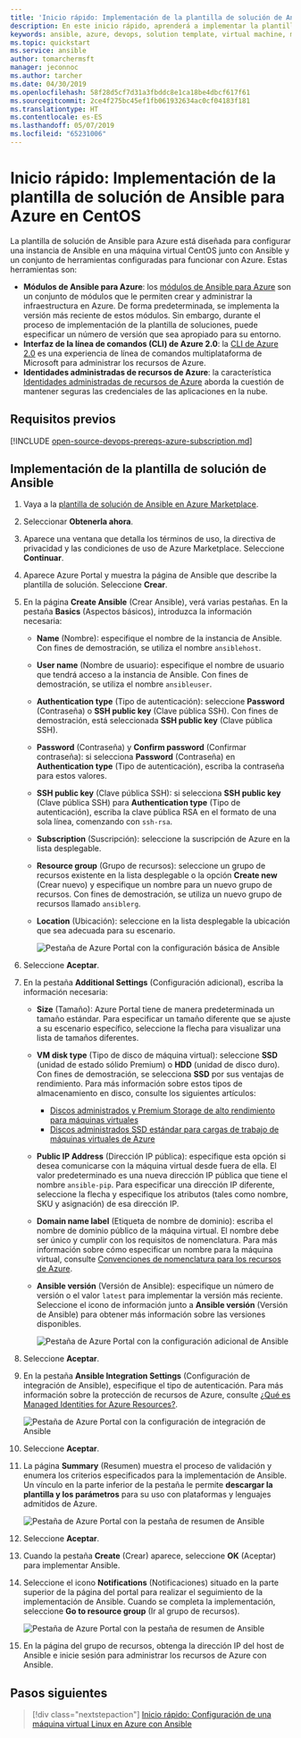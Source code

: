 ```yaml
---
title: 'Inicio rápido: Implementación de la plantilla de solución de Ansible para Azure en CentOS | Microsoft Docs'
description: En este inicio rápido, aprenderá a implementar la plantilla de solución de Ansible en una máquina virtual CentOS hospedada en Azure, junto con herramientas configuradas para funcionar con Azure.
keywords: ansible, azure, devops, solution template, virtual machine, managed identities for azure resources, centos, red hat
ms.topic: quickstart
ms.service: ansible
author: tomarchermsft
manager: jeconnoc
ms.author: tarcher
ms.date: 04/30/2019
ms.openlocfilehash: 58f28d5cf7d31a3fbddc8e1ca18be4dbcf617f61
ms.sourcegitcommit: 2ce4f275bc45ef1fb061932634ac0cf04183f181
ms.translationtype: HT
ms.contentlocale: es-ES
ms.lasthandoff: 05/07/2019
ms.locfileid: "65231006"
---
```

# <a name="quickstart-deploy-the-ansible-solution-template-for-azure-to-centos"></a>Inicio rápido: Implementación de la plantilla de solución de Ansible para Azure en CentOS

La plantilla de solución de Ansible para Azure está diseñada para configurar una instancia de Ansible en una máquina virtual CentOS junto con Ansible y un conjunto de herramientas configuradas para funcionar con Azure. Estas herramientas son:

- **Módulos de Ansible para Azure**: los [módulos de Ansible para Azure](./ansible-matrix.md) son un conjunto de módulos que le permiten crear y administrar la infraestructura en Azure. De forma predeterminada, se implementa la versión más reciente de estos módulos. Sin embargo, durante el proceso de implementación de la plantilla de soluciones, puede especificar un número de versión que sea apropiado para su entorno.
- **Interfaz de la línea de comandos (CLI) de Azure 2.0**: la [CLI de Azure 2.0](/cli/azure/?view=azure-cli-latest) es una experiencia de línea de comandos multiplataforma de Microsoft para administrar los recursos de Azure. 
- **Identidades administradas de recursos de Azure**: la característica [Identidades administradas de recursos de Azure](/azure/active-directory/managed-identities-azure-resources/overview) aborda la cuestión de mantener seguras las credenciales de las aplicaciones en la nube.

## <a name="prerequisites"></a>Requisitos previos

[!INCLUDE [open-source-devops-prereqs-azure-subscription.md](../../includes/open-source-devops-prereqs-azure-subscription.md)]

## <a name="deploy-the-ansible-solution-template"></a>Implementación de la plantilla de solución de Ansible

1. Vaya a la [plantilla de solución de Ansible en Azure Marketplace](https://azuremarketplace.microsoft.com/en-%20%20us/marketplace/apps/azure-oss.ansible?tab=Overview).

1. Seleccionar **Obtenerla ahora**.

1. Aparece una ventana que detalla los términos de uso, la directiva de privacidad y las condiciones de uso de Azure Marketplace. Seleccione **Continuar**.

1. Aparece Azure Portal y muestra la página de Ansible que describe la plantilla de solución. Seleccione **Crear**.

1. En la página **Create Ansible** (Crear Ansible), verá varias pestañas. En la pestaña **Basics** (Aspectos básicos), introduzca la información necesaria:

   - **Name** (Nombre): especifique el nombre de la instancia de Ansible. Con fines de demostración, se utiliza el nombre `ansiblehost`.
   - **User name** (Nombre de usuario): especifique el nombre de usuario que tendrá acceso a la instancia de Ansible. Con fines de demostración, se utiliza el nombre `ansibleuser`.
   - **Authentication type** (Tipo de autenticación): seleccione **Password** (Contraseña) o **SSH public key** (Clave pública SSH). Con fines de demostración, está seleccionada **SSH public key** (Clave pública SSH).
   - **Password** (Contraseña) y **Confirm password** (Confirmar contraseña): si selecciona **Password** (Contraseña) en **Authentication type** (Tipo de autenticación), escriba la contraseña para estos valores.
   - **SSH public key** (Clave pública SSH): si selecciona **SSH public key** (Clave pública SSH) para **Authentication type** (Tipo de autenticación), escriba la clave pública RSA en el formato de una sola línea, comenzando con `ssh-rsa`.
   - **Subscription** (Suscripción): seleccione la suscripción de Azure en la lista desplegable.
   - **Resource group** (Grupo de recursos): seleccione un grupo de recursos existente en la lista desplegable o la opción **Create new** (Crear nuevo) y especifique un nombre para un nuevo grupo de recursos. Con fines de demostración, se utiliza un nuevo grupo de recursos llamado `ansiblerg`.
   - **Location** (Ubicación): seleccione en la lista desplegable la ubicación que sea adecuada para su escenario.

     ![Pestaña de Azure Portal con la configuración básica de Ansible](./media/ansible-quick-deploy-solution-template/portal-ansible-setup-tab-1.png)

1. Seleccione **Aceptar**.

1. En la pestaña **Additional Settings** (Configuración adicional), escriba la información necesaria:

   - **Size** (Tamaño): Azure Portal tiene de manera predeterminada un tamaño estándar. Para especificar un tamaño diferente que se ajuste a su escenario específico, seleccione la flecha para visualizar una lista de tamaños diferentes.
   - **VM disk type** (Tipo de disco de máquina virtual): seleccione **SSD** (unidad de estado sólido Premium) o **HDD** (unidad de disco duro). Con fines de demostración, se selecciona **SSD** por sus ventajas de rendimiento. Para más información sobre estos tipos de almacenamiento en disco, consulte los siguientes artículos:
       - [Discos administrados y Premium Storage de alto rendimiento para máquinas virtuales](/azure/virtual-machines/windows/premium-storage)
       - [Discos administrados SSD estándar para cargas de trabajo de máquinas virtuales de Azure](/azure/virtual-machines/windows/disks-standard-ssd)
   - **Public IP Address** (Dirección IP pública): especifique esta opción si desea comunicarse con la máquina virtual desde fuera de ella. El valor predeterminado es una nueva dirección IP pública que tiene el nombre `ansible-pip`. Para especificar una dirección IP diferente, seleccione la flecha y especifique los atributos (tales como nombre, SKU y asignación) de esa dirección IP. 
   - **Domain name label** (Etiqueta de nombre de dominio): escriba el nombre de dominio público de la máquina virtual. El nombre debe ser único y cumplir con los requisitos de nomenclatura. Para más información sobre cómo especificar un nombre para la máquina virtual, consulte [Convenciones de nomenclatura para los recursos de Azure](/azure/architecture/best-practices/naming-conventions).
   - **Ansible versión** (Versión de Ansible): especifique un número de versión o el valor `latest` para implementar la versión más reciente. Seleccione el icono de información junto a **Ansible versión** (Versión de Ansible) para obtener más información sobre las versiones disponibles.

     ![Pestaña de Azure Portal con la configuración adicional de Ansible](./media/ansible-quick-deploy-solution-template/portal-ansible-setup-tab-2.png)

1. Seleccione **Aceptar**.

1. En la pestaña **Ansible Integration Settings** (Configuración de integración de Ansible), especifique el tipo de autenticación. Para más información sobre la protección de recursos de Azure, consulte [¿Qué es Managed Identities for Azure Resources?](/azure/active-directory/managed-identities-azure-resources/overview).

    ![Pestaña de Azure Portal con la configuración de integración de Ansible](./media/ansible-quick-deploy-solution-template/portal-ansible-setup-tab-3.png)

1. Seleccione **Aceptar**.

1. La página **Summary** (Resumen) muestra el proceso de validación y enumera los criterios especificados para la implementación de Ansible. Un vínculo en la parte inferior de la pestaña le permite **descargar la plantilla y los parámetros** para su uso con plataformas y lenguajes admitidos de Azure. 

     ![Pestaña de Azure Portal con la pestaña de resumen de Ansible](./media/ansible-quick-deploy-solution-template/portal-ansible-setup-tab-4.png)

1. Seleccione **Aceptar**.

1. Cuando la pestaña **Create** (Crear) aparece, seleccione **OK** (Aceptar) para implementar Ansible.

1. Seleccione el icono **Notifications** (Notificaciones) situado en la parte superior de la página del portal para realizar el seguimiento de la implementación de Ansible. Cuando se completa la implementación, seleccione **Go to resource group** (Ir al grupo de recursos). 

     ![Pestaña de Azure Portal con la pestaña de resumen de Ansible](./media/ansible-quick-deploy-solution-template/portal-ansible-setup-complete.png)

1. En la página del grupo de recursos, obtenga la dirección IP del host de Ansible e inicie sesión para administrar los recursos de Azure con Ansible.

## <a name="next-steps"></a>Pasos siguientes

> [!div class="nextstepaction"] 
> [Inicio rápido: Configuración de una máquina virtual Linux en Azure con Ansible](/azure/virtual-machines/linux/ansible-create-vm)